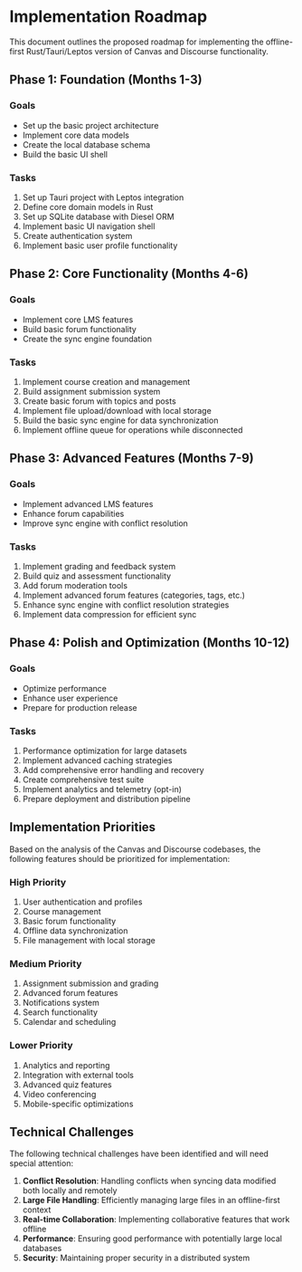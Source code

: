 # Implementation Roadmap

This document outlines the proposed roadmap for implementing the offline-first Rust/Tauri/Leptos version of Canvas and Discourse functionality.

## Phase 1: Foundation (Months 1-3)

### Goals

- Set up the basic project architecture
- Implement core data models
- Create the local database schema
- Build the basic UI shell

### Tasks

1. Set up Tauri project with Leptos integration
2. Define core domain models in Rust
3. Set up SQLite database with Diesel ORM
4. Implement basic UI navigation shell
5. Create authentication system
6. Implement basic user profile functionality

## Phase 2: Core Functionality (Months 4-6)

### Goals

- Implement core LMS features
- Build basic forum functionality
- Create the sync engine foundation

### Tasks

1. Implement course creation and management
2. Build assignment submission system
3. Create basic forum with topics and posts
4. Implement file upload/download with local storage
5. Build the basic sync engine for data synchronization
6. Implement offline queue for operations while disconnected

## Phase 3: Advanced Features (Months 7-9)

### Goals

- Implement advanced LMS features
- Enhance forum capabilities
- Improve sync engine with conflict resolution

### Tasks

1. Implement grading and feedback system
2. Build quiz and assessment functionality
3. Add forum moderation tools
4. Implement advanced forum features (categories, tags, etc.)
5. Enhance sync engine with conflict resolution strategies
6. Implement data compression for efficient sync

## Phase 4: Polish and Optimization (Months 10-12)

### Goals

- Optimize performance
- Enhance user experience
- Prepare for production release

### Tasks

1. Performance optimization for large datasets
2. Implement advanced caching strategies
3. Add comprehensive error handling and recovery
4. Create comprehensive test suite
5. Implement analytics and telemetry (opt-in)
6. Prepare deployment and distribution pipeline

## Implementation Priorities

Based on the analysis of the Canvas and Discourse codebases, the following features should be prioritized for implementation:

### High Priority

1. User authentication and profiles
2. Course management
3. Basic forum functionality
4. Offline data synchronization
5. File management with local storage

### Medium Priority

1. Assignment submission and grading
2. Advanced forum features
3. Notifications system
4. Search functionality
5. Calendar and scheduling

### Lower Priority

1. Analytics and reporting
2. Integration with external tools
3. Advanced quiz features
4. Video conferencing
5. Mobile-specific optimizations

## Technical Challenges

The following technical challenges have been identified and will need special attention:

1. **Conflict Resolution**: Handling conflicts when syncing data modified both locally and remotely
2. **Large File Handling**: Efficiently managing large files in an offline-first context
3. **Real-time Collaboration**: Implementing collaborative features that work offline
4. **Performance**: Ensuring good performance with potentially large local databases
5. **Security**: Maintaining proper security in a distributed system
